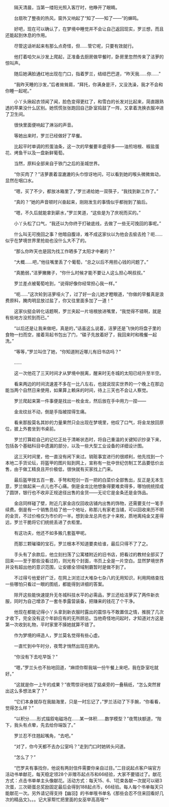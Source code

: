 　　隔天清晨，当第一缕阳光照入客厅时，他睁开了眼睛。

　　台扇吹了整夜的热风，窗外又响起了“知了——知了——”的蝉鸣。

　　好吧，现在可以确认了，在梦境中睡觉并不会让自己返回现实，罗兰想，而且还能起到休息的作用。

　　尽管这话听起来有那么点奇怪，但……管它呢，只要有效就行。

　　他打着哈欠从沙发上爬起，正准备去厨房做早餐时，卧房里忽然传来了洁萝的惊叫声。

　　随后她满脸通红地出现在门口，指着罗兰，结结巴巴道，“昨天我……你……”

　　“我昨天睡的沙发，”后者耸耸肩，“拜托，你满身是汗，又没洗澡，我才不会和你睡一起呢。”

　　小丫头揪起衣领闻了闻，脸色变得更红了，和雪白的长发对比起来，简直跟熟透的苹果没什么区别。她慌慌张张跑回自己卧室捣鼓了一阵，又拿着洗换衣服冲进了卫生间。

　　很快里面便响起了淋浴的声音。

　　等她出来时，罗兰已经做好了早餐。

　　比起平时单调的煎蛋油条，这一次的早餐要丰盛得多——油煎培根、椒盐蛋花、烤鱼干以及一盘新鲜葡萄。

　　当然，原料全部来自于铁门之后的圣城世界。

　　“你买肉了？”洁萝裹着湿漉漉的头巾惊讶地问，可以看到她的喉头微微耸动，显然在咽口水。

　　“嗯，买了不少，都放冰箱里了，”罗兰递给她一双筷子，“我找到新工作了。”

　　“真的？”她的声音顿时兴奋起来，刚刚发生的事情似乎都抛到了脑后。

　　“嗯，不久后就能拿到薪水，”罗兰笑道，“这些是为了庆祝而买的。”

　　小丫头松了口气，“我还以为你终于打破底线，去做了一些无可挽回的事呢。”

　　什么叫无可挽回之事？他暗自腹诽，难不成这家伙以为他会去偷去抢？呃……似乎在梦境世界里抢劫也没什么大不了的。

　　“那么你昨天也是因为找工作晒多了太阳才中暑的？”

　　“大概……吧，”他往嘴里丢了个葡萄，“总之以后不用担心钱的问题了。”

　　“真脆弱，”洁萝撇撇子，“你什么时候才能不要让人这么担心啊叔叔。”

　　罗兰差点被葡萄呛到，“说得好像你经常担心我一样。”

　　“呃……”这次轮到洁萝哑火了，过了好一会儿她才瞪眼道，“你做的早餐真是浪费原料，腌肉明显放过盐了，你又往里面多加了一道！”

　　这家伙挺会转化话题啊，罗兰夹起一片培根放进嘴里，“我觉得不错啊，就是有些地方没煎到而已。”

　　“以后还是让我来做吧，真是的，”话虽这么说着，洁萝还是飞快的将盘子里的食物一扫而空，接着背起书包出了门，“碟子先放着好了，我回来时和晚餐一起洗。”

　　“等等，”罗兰叫住了她，“你知道附近哪儿有旧书店吗？”

　　……

　　这一次他花了三天时间才从梦境中脱离，醒来时无冬城的太阳已经升至半空。

　　看来两边的时间流速差不多在一比八左右，也就说现实世界的一个晚上在那边能当两个自然日来使用，如果算上赖床的时间，待上三天也不会让人察觉。

　　罗兰爬起来第一件事便是找出一枚金龙，然后放在手中用力一捏——

　　金龙纹丝不动，倒是手指被捏得生痛。

　　看来那股莫名其妙的力量果然只会出现在梦境里，他叹了口气，将金龙放回原位，披上外套坐到书桌前。

　　罗兰打算趁自己的记忆正处于清晰状态时，将自己重温的关键知识抄录下来，包括各个基础科目中遗漏的部分，以及一些大型工业设备的详细设计图。

　　这三天时间里，他一直没有闲下来过。销赃事宜进行的很顺利，他先找到一个本地二手货论坛，将盔甲的图片贴到网上，宣称有一批中世纪仿制工艺品要低价出售，由于做工精良且开价极低，很快就有买家找上门来。

　　最后盔甲按五百一套、手弩和短剑一百一把的白菜价全部售出，反正是无本生意，罗兰做起来一点儿也不心痛。倒是金龙比他想象得要难卖得多，哪怕统统捏成了圆饼，银行也不收非正规途径出售的金货——无论它是金条还是金饰品。

　　金店同样碰了壁，附近几家金店仅回收店铺内出售的饰物，还需要支付一笔手续费。倒是有一个销售员给了他一个地址，称那儿有家老当铺，可以回收来历不明的金货，不过价格仅为市价的一半。想到金龙总共也才十来枚，质地离纯金又差得远，罗兰干脆将它们统统丢进了衣柜里。

　　有这功夫，他还不如多搬几套盔甲呢。

　　而那三颗璀璨的宝石，罗兰根本不知道要卖给谁，最后只得不了了之。

　　手头有了余款后，他立刻扫荡了公寓楼附近的旧书店，把看过的教材全部买了回来——至于那些没看过的，则光有个封面，书页上全是一片空白。显然梦境世界并没有超出他的意识范围，让安娜全领域制霸暂时是做不到了。

　　不过得亏他爱好广泛，在网上浏览过大堆杂七杂八的无用知识，利用网络查找一些哪怕只看过一眼的图纸，都能得到详细的答案。

　　除开这些能快速提升无冬城科技水平的必需品，罗兰还给洁萝买了两件新衣服，同时为自己增添了一套冬季露营装备，把赚来的钱花了个干净。

　　他现在都能记得小丫头拿到新衣服时露出的震惊与不敢置信之情，推脱了几次才收下，完全没有这个年龄应有的无所顾忌。当他奇怪地问起时，才知道对方这是第一次收到礼物，平时家里不揍她就算不错了。

　　作为梦境的缔造人，罗兰莫名觉得有些心虚。

　　一直忙到中午时分，夜莺才悄然出现在房内。

　　“你没有下去吃早饭？”

　　“嗯，”罗兰头也不抬地回道，“麻烦你帮我端一份午餐上来吧，我在卧室吃就好。”

　　“这就是你一上午的成果？”夜莺惊讶地掂了掂桌旁的一叠稿纸，“怎么突然冒出这么多想法来了？”

　　“它们本身就存在我脑海里，只是一时忘记了，”罗兰活动了下手腕，“你看看，觉得怎么样？”

　　“以积分……形式描叙电磁场在……某一体积……数学模型？”夜莺扶额道，“陛下，我头有点晕，先去给你端饭了。”

　　罗兰忍不住翘起嘴角，“去吧。”

　　“对了，你今天都不去办公室吗？”走到门口时她转头问道。

　　“怎么了？”

　　“巴罗夫有事找你，他说有两封信件需要你亲自过目。”二目说起点客户端官方活动书单献花，每天稳定领28个非赠币起点币和66经验，大家不要错过了。献花方式：点击书单单主头像献花。活动方式：每天15、6、1花束各献一次就可以砸3次蛋，三次砸蛋总奖励固定最后会得到188起点币，66经验。每人每个书单每天只能献花一次。另外请记得支持【幽羽】的书单哦书单名《那些会忍不住来回看好几次的精品文》。。。记大家帮忙把里面的女巫举高高哦^^
